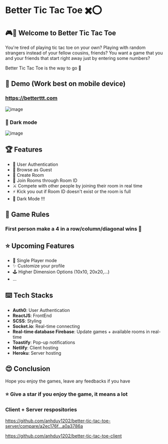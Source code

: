 # Better Tic Tac Toe ✖️⭕

## 🎮🎲 Welcome to Better Tic Tac Toe 

You're tired of playing tic tac toe on your own? Playing with random strangers instead of your fellow cousins, friends? You want a game that you and your friends that start right away just by entering some numbers?

Better Tic Tac Toe is the way to go 🥂

## 🎯 Demo (Work best on mobile device)

### https://betterttt.com

![image](https://user-images.githubusercontent.com/58461444/131197257-c5fd9c21-8b72-4937-9084-406513243f56.png)

### 🌙 Dark mode

![image](https://user-images.githubusercontent.com/58461444/131197325-ca249949-7a68-443f-83ba-413afb3985ed.png)

## 🏆 Features

* 🔑 User Authentication
* 🤡 Browse as Guest
* 🎨 Create Room
* 🔎 Join Rooms through Room ID
* ⚔️ Compete with other people by joining their room in real time
* ⚡ Kick you out if Room ID doesn't exist or the room is full
* 🌙 Dark Mode !!!

## 📜 Game Rules

### First person make a 4 in a row/column/diagonal wins 🥳

## ⭐ Upcoming Features 
* 🤖 Single Player mode
* ✨ Customize your profile
* 🕹️ Higher Dimension Options (10x10, 20x20,...)
* ...

## ⌨️ Tech Stacks
* **Auth0**: User Authentication
* **ReactJS**: FrontEnd
* **SCSS**: Styling
* **Socket.io**: Real-time connecting
* **Real-time database Firebase**: Update games + available rooms in real-time
* **Toastify**: Pop-up notifications
* **Netlify**: Client hosting
* **Heroku**: Server hosting

## 😍 Conclusion
Hope you enjoy the games, leave any feedbacks if you have
### ⭐ Give a star if you enjoy the game, it means a lot 

### Client + Server respositories

https://github.com/anhduy1202/better-tic-tac-toe-server/compare/a2ec176f...a0a3786a

https://github.com/anhduy1202/better-tic-tac-toe-client
